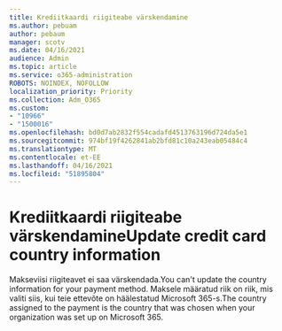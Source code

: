 ```yaml
---
title: Krediitkaardi riigiteabe värskendamine
ms.author: pebuam
author: pebaum
manager: scotv
ms.date: 04/16/2021
audience: Admin
ms.topic: article
ms.service: o365-administration
ROBOTS: NOINDEX, NOFOLLOW
localization_priority: Priority
ms.collection: Adm_O365
ms.custom:
- "10966"
- "1500016"
ms.openlocfilehash: bd0d7ab2832f554cadafd4513763196d724da5e1
ms.sourcegitcommit: 974bf19f4262841ab2bfd81c10a243eab05484c4
ms.translationtype: MT
ms.contentlocale: et-EE
ms.lasthandoff: 04/16/2021
ms.locfileid: "51895804"
---
```

# <a name="update-credit-card-country-information"></a><span data-ttu-id="d190f-102">Krediitkaardi riigiteabe värskendamine</span><span class="sxs-lookup"><span data-stu-id="d190f-102">Update credit card country information</span></span>

<span data-ttu-id="d190f-103">Makseviisi riigiteavet ei saa värskendada.</span><span class="sxs-lookup"><span data-stu-id="d190f-103">You can't update the country information for your payment method.</span></span> <span data-ttu-id="d190f-104">Maksele määratud riik on riik, mis valiti siis, kui teie ettevõte on häälestatud Microsoft 365-s.</span><span class="sxs-lookup"><span data-stu-id="d190f-104">The country assigned to the payment is the country that was chosen when your organization was set up on Microsoft 365.</span></span> 